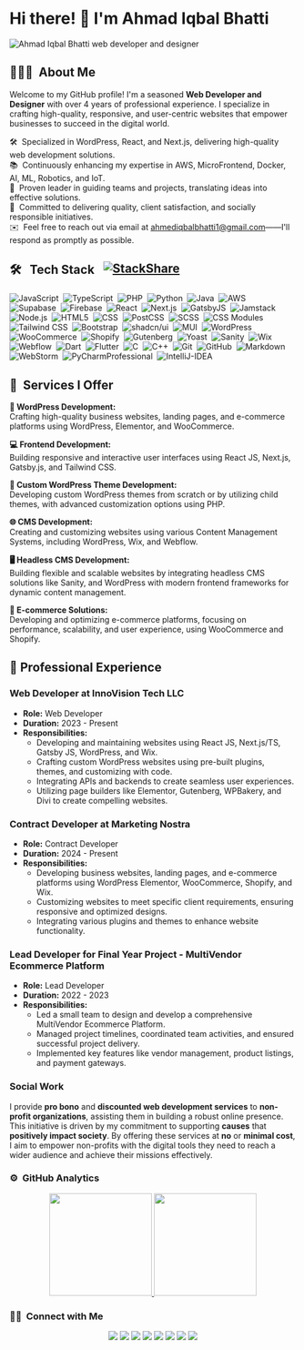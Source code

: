 # Hi there! 👋 I'm Ahmad Iqbal Bhatti
![Ahmad Iqbal Bhatti web developer and designer](https://github.com/user-attachments/assets/2a08defd-9d52-46cb-865d-4c09ea40e4eb)


## 👨🏻‍💻 &nbsp;About Me
Welcome to my GitHub profile! I'm a seasoned **Web Developer and Designer** with over 4 years of professional experience. I specialize in crafting high-quality, responsive, and user-centric websites that empower businesses to succeed in the digital world.

🛠️ &nbsp;Specialized in WordPress, React, and Next.js, delivering high-quality web development solutions.  
📚 &nbsp;Continuously enhancing my expertise in AWS, MicroFrontend, Docker, AI, ML, Robotics, and IoT.  
👥 &nbsp;Proven leader in guiding teams and projects, translating ideas into effective solutions.  
🎯 &nbsp;Committed to delivering quality, client satisfaction, and socially responsible initiatives.  
✉️ &nbsp;Feel free to reach out via email at [ahmediqbalbhatti1@gmail.com](mailto:ahmediqbalbhatti1@gmail.com)——I'll respond as promptly as possible.

## <p style="display: flex; gap:1rem;">🛠 &nbsp; Tech Stack [![StackShare](http://img.shields.io/badge/Tech-Stack-0690fa.svg?style=flat)](https://stackshare.io/ahmadiqbalbhatti/my-stack)</p>

![JavaScript](https://img.shields.io/badge/-JavaScript-030712?style=flat&logo=javascript)&nbsp;
![TypeScript](https://img.shields.io/badge/-TypeScript-030712?style=flat&logo=typescript)&nbsp;
![PHP](https://img.shields.io/badge/-PHP-030712?style=flat&logo=php)&nbsp;
![Python](https://img.shields.io/badge/-Python-030712?style=flat&logo=python)&nbsp;
![Java](https://img.shields.io/badge/-Java-030712?style=flat&logo=openjdk)&nbsp;
![AWS](https://img.shields.io/badge/-Amazon%20Web%20Services-030712?style=flat&logo=amazonwebservices)&nbsp;
![Supabase](https://img.shields.io/badge/-Supabase-030712?style=flat&logo=supabase)&nbsp;
![Firebase](https://img.shields.io/badge/-Firebase-030712?style=flat&logo=firebase)&nbsp;
![React](https://img.shields.io/badge/-React-030712?style=flat&logo=react)&nbsp;
![Next.js](https://img.shields.io/badge/-Next%20JS-030712?style=flat&logo=nextdotjs)&nbsp;
![GatsbyJS](https://img.shields.io/badge/-Gatsby-030712?style=flat&logo=Gatsby)&nbsp;
![Jamstack](https://img.shields.io/badge/-Jamstack-030712?style=flat&logo=jamstack)&nbsp;
![Node.js](https://img.shields.io/badge/-Node.js-030712?style=flat&logo=node.js)&nbsp;
![HTML5](https://img.shields.io/badge/-HTML5-030712?style=flat&logo=html5)&nbsp;
![CSS](https://img.shields.io/badge/-CSS-030712?style=flat&logo=CSS3)&nbsp;
![PostCSS](https://img.shields.io/badge/-PostCSS-030712?style=flat&logo=postcss)&nbsp;
![SCSS](https://img.shields.io/badge/-SCSS-030712?style=flat&logo=CSS3&logoColor=1572B6)&nbsp;
![CSS Modules](https://img.shields.io/badge/-CSS%20Module-030712?style=flat&logo=cssmodules)&nbsp;
![Tailwind CSS](https://img.shields.io/badge/-Tailwind%20CSS-030712?style=flat&logo=tailwindcss)&nbsp;
![Bootstrap](https://img.shields.io/badge/-Bootstrap-030712?style=flat&logo=Bootstrap)&nbsp;
![shadcn/ui](https://img.shields.io/badge/-shadcn/ui-030712?style=flat&logo=shadcn/ui)&nbsp;
![MUI](https://img.shields.io/badge/-MUI-030712?style=flat&logo=MUI)&nbsp;
![WordPress](https://img.shields.io/badge/-WordPress-030712?style=flat&logo=WordPress)&nbsp;
![WooCommerce](https://img.shields.io/badge/-WooCommerce-030712?style=flat&logo=WooCommerce)&nbsp;
![Shopify](https://img.shields.io/badge/-Shopify-030712?style=flat&logo=Shopify)&nbsp;
![Gutenberg](https://img.shields.io/badge/-Gutenberg-030712?style=flat&logo=Gutenberg)&nbsp;
![Yoast](https://img.shields.io/badge/-Yoast-030712?style=flat&logo=Yoast)&nbsp;
![Sanity](https://img.shields.io/badge/-Sanity-030712?style=flat&logo=Sanity)&nbsp;
![Wix](https://img.shields.io/badge/-Wix-030712?style=flat&logo=Wix)&nbsp;
![Webflow](https://img.shields.io/badge/-Webflow-030712?style=flat&logo=Webflow)&nbsp;
![Dart](https://img.shields.io/badge/-Dart-030712?style=flat&logo=dart)&nbsp;
![Flutter](https://img.shields.io/badge/-Flutter-030712?style=flat&logo=Flutter)&nbsp;
![C](https://img.shields.io/badge/-C-030712?style=flat&logo=C)&nbsp;
![C++](https://img.shields.io/badge/-C++-030712?style=flat&logo=C%2B%2B)&nbsp;
![Git](https://img.shields.io/badge/-Git-030712?style=flat&logo=git)&nbsp;
![GitHub](https://img.shields.io/badge/-GitHub-030712?style=flat&logo=github)&nbsp;
![Markdown](https://img.shields.io/badge/-Markdown-030712?style=flat&logo=markdown)
![WebStorm](https://img.shields.io/badge/-WebStorm-030712?style=flat&logo=webstorm)&nbsp;
![PyCharmProfessional](https://img.shields.io/badge/-PyCharm%20Professional-030712?style=flat&logo=pycharm)&nbsp;
![IntelliJ-IDEA](https://img.shields.io/badge/-IntelliJ%20IDEA-030712?style=flat&logo=intellijidea)&nbsp;

## 💼 &nbsp;Services I Offer

**🔧 WordPress Development:** \
Crafting high-quality business websites, landing pages, and e-commerce platforms using WordPress, Elementor, and WooCommerce.

**💻 Frontend Development:** \
Building responsive and interactive user interfaces using React JS, Next.js, Gatsby.js, and Tailwind CSS.

**🎨 Custom WordPress Theme Development:** \
Developing custom WordPress themes from scratch or by utilizing child themes, with advanced customization options using PHP.

**🌐 CMS Development:** \
Creating and customizing websites using various Content Management Systems, including WordPress, Wix, and Webflow.

**🖥️ Headless CMS Development:** \
Building flexible and scalable websites by integrating headless CMS solutions like Sanity, and WordPress with modern frontend frameworks for dynamic content management.

**🛒 E-commerce Solutions:** \
Developing and optimizing e-commerce platforms, focusing on performance, scalability, and user experience, using WooCommerce and Shopify.




## 🏢 Professional Experience

### Web Developer at **InnoVision Tech LLC**
- **Role:** Web Developer
- **Duration:** 2023 - Present
- **Responsibilities:**
    - Developing and maintaining websites using React JS, Next.js/TS, Gatsby JS, WordPress, and Wix.
    - Crafting custom WordPress websites using pre-built plugins, themes, and customizing with code.
    - Integrating APIs and backends to create seamless user experiences.
    - Utilizing page builders like Elementor, Gutenberg, WPBakery, and Divi to create compelling websites.

### Contract Developer at **Marketing Nostra**
- **Role:** Contract Developer
- **Duration:** 2024 - Present
- **Responsibilities:**
    - Developing business websites, landing pages, and e-commerce platforms using WordPress Elementor, WooCommerce, Shopify, and Wix.
    - Customizing websites to meet specific client requirements, ensuring responsive and optimized designs.
    - Integrating various plugins and themes to enhance website functionality.

### Lead Developer for **Final Year Project - MultiVendor Ecommerce Platform**
- **Role:** Lead Developer
- **Duration:** 2022 - 2023
- **Responsibilities:**
    - Led a small team to design and develop a comprehensive MultiVendor Ecommerce Platform.
    - Managed project timelines, coordinated team activities, and ensured successful project delivery.
    - Implemented key features like vendor management, product listings, and payment gateways.

### Social Work
I provide **pro bono** and **discounted web development services** to **non-profit organizations**, assisting them in building a robust online presence. This initiative is driven by my commitment to supporting **causes** that **positively impact society**. By offering these services at **no** or **minimal cost**, I aim to empower non-profits with the digital tools they need to reach a wider audience and achieve their missions effectively.



### ⚙️ &nbsp;GitHub Analytics

<p align="center">
<a href="https://github.com/ahmadiqbalbhatti" >
  <img height="180em" src="https://github-readme-stats-eight-theta.vercel.app/api?username=ahmadiqbalbhatti&show_icons=true&theme=algolia&include_all_commits=true&count_private=true"/>
  <img height="180em" src="https://github-readme-stats-eight-theta.vercel.app/api/top-langs/?username=ahmadiqbalbhatti&layout=compact&langs_count=8&theme=algolia"/>
</a>
</p>

### 🤝🏻 &nbsp;Connect with Me

<p style="text-align: center">
    <a href="https://ahmadiqbalbhatti.com/"><img src="https://img.shields.io/badge/MyWebsite-Ahmad%20Iqbal%20Bhatti-blue?logo=MyWebsite&logoColor=white"/></a>
    <a href="https://calendly.com/ahmediqbalbhatti1/30min"><img src="https://img.shields.io/badge/Book-An%20Appointment-8247F5?logo=Book&logoColor=black"/></a>
    <a href="https://www.linkedin.com/in/ahmadiqbalbhatti/"><img src="https://img.shields.io/badge/-ahmadiqbalbhatti-0A66C2?style=flat&logo=Linkedin&logoColor=white"/></a>
    <a href="mailto:ahmediqbalbhatti1@gmail.com"><img src="https://img.shields.io/badge/-ahmediqbalbhatti1@gmail.com-C5221F?style=flat&logo=Gmail&logoColor=white"/></a>
    <a href="https://www.facebook.com/ahmadiqbal.bhatti.98/"><img src="https://img.shields.io/badge/-@ahmadiqbal.bhatti.98-0866FF?style=flat&logo=Facebook&logoColor=white"/></a>
    <a href="https://www.instagram.com/ahmadiqbal.bhatti/"><img src="https://img.shields.io/badge/-@ahmadiqbal.bhatti-D000C2?style=flat&logo=Instagram&logoColor=white"/></a>
    <a href="https://www.youtube.com/@ahmadiqbalbhatti"><img src="https://img.shields.io/badge/-@ahmadiqbalbhatti-FF0000?style=flat&logo=YouTube&logoColor=white"/></a>
    <a href="https://www.upwork.com/freelancers/~0137feb4ead84e113f"><img src="https://img.shields.io/badge/-@upwork-14A800?style=flat&logo=Upwork&logoColor=white"/></a>
</p>
